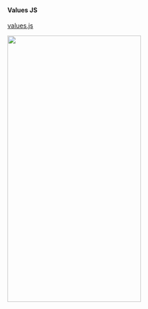#### Values JS

[values.js](https://github.com/noeldelgado/values.js)

<img src = "https://user-images.githubusercontent.com/83928108/219973446-7ced6d54-0517-47ad-ac79-9126273473e3.png" width="300" height = "600" >  
